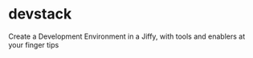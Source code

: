 # devstack
Create a Development Environment in a Jiffy, with tools and enablers at your finger tips
